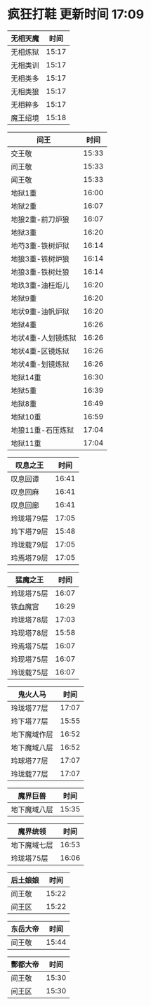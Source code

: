 # 疯狂打鞋 更新时间 17:09

| 无相天魔   | 时间    |
|--------|-------|
| 无相炼狱 | 15:17 |
| 无相类训 | 15:17 |
| 无相类多 | 15:17 |
| 无相类狼 | 15:17 |
| 无相粹多 | 15:17 |
| 魔王绍境 | 15:18 |

| 间王   | 时间    |
|--------|-------|
| 交王敬 | 15:33 |
| 间王敬 | 15:33 |
| 闻王敬 | 15:33 |
| 地狱1重 | 16:00 |
| 地狱2重 | 16:07 |
| 地狼2重-前刀炉狼 | 16:07 |
| 地狱3重 | 16:20 |
| 地芍3重-铁树炉狱 | 16:14 |
| 地狼3重-铁树炉狼 | 16:14 |
| 地狼3重-铁树灶狼 | 16:14 |
| 地玖3重-油枉炬儿 | 16:20 |
| 地狱9重 | 16:20 |
| 地状9重-油帆炉狱 | 16:20 |
| 地狱4重 | 16:26 |
| 地状4重-人划镜炼狱 | 16:26 |
| 地状4重-区镜炼狱 | 16:26 |
| 地状4重-划镜炼狱 | 16:26 |
| 地狱14重 | 16:30 |
| 地狱5重 | 16:39 |
| 地狱8重 | 16:49 |
| 地狱10重 | 16:59 |
| 地狼11重-石压炼狱 | 17:04 |
| 地狱11重 | 17:04 |

| 叹息之王   | 时间    |
|--------|-------|
| 叹息回谭 | 16:41 |
| 叹息回麻 | 16:41 |
| 叹息回廊 | 16:41 |
| 玲珑塔79层 | 17:05 |
| 玲下塔79层 | 15:48 |
| 玲珑载79层 | 17:05 |
| 玲焉塔79层 | 17:05 |

| 猛魔之王   | 时间    |
|--------|-------|
| 玲珑塔75层 | 16:07 |
| 铁血魔宫 | 16:29 |
| 玲珑塔78层 | 17:03 |
| 玲现塔78层 | 15:58 |
| 玲焉塔75层 | 16:07 |
| 玲现塔75层 | 16:07 |
| 玲珑载75层 | 16:07 |

| 鬼火人马   | 时间    |
|--------|-------|
| 玲珑塔77层 | 17:07 |
| 玲下塔77层 | 15:55 |
| 地下魔域作层 | 16:52 |
| 地下魔域八层 | 16:52 |
| 玲球塔77层 | 17:07 |
| 玲珑载77层 | 17:07 |

| 魔界巨兽   | 时间    |
|--------|-------|
| 地下魔域八层 | 15:35 |

| 魔界统领   | 时间    |
|--------|-------|
| 地下魔域七层 | 16:53 |
| 玲珑塔75层 | 16:06 |

| 后土娘娘   | 时间    |
|--------|-------|
| 间王敬 | 15:22 |
| 间王区 | 15:22 |

| 东岳大帝   | 时间    |
|--------|-------|
| 间王敬 | 15:44 |

| 酆都大帝   | 时间    |
|--------|-------|
| 间王敬 | 15:30 |
| 间王区 | 15:30 |